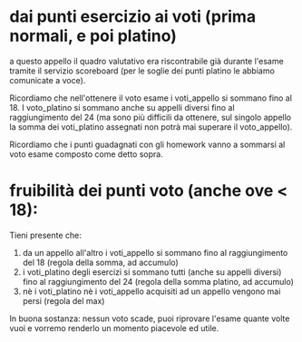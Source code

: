 # dai punti esercizio ai voti (prima normali, e poi platino)

  a questo appello il quadro valutativo era riscontrabile già durante l'esame tramite il servizio scoreboard (per le soglie dei punti platino le abbiamo comunicate a voce).

Ricordiamo che nell'ottenere il voto esame i voti_appello si sommano fino al 18. I voto_platino si sommano anche su appelli diversi fino al raggiungimento del 24 (ma sono più difficili da ottenere, sul singolo appello la somma dei voti_platino assegnati non potrà mai superare il voto_appello). 

Ricordiamo che i punti guadagnati con gli homework vanno a sommarsi al voto esame composto come detto sopra. 


# fruibilità dei punti voto (anche ove < 18):

Tieni presente che:

1.  da un appello all'altro i voti_appello si sommano fino al raggiungimento del 18 (regola della somma, ad accumulo)
2.  i voti_platino degli esercizi si sommano tutti (anche su appelli diversi) fino al raggiungimento del 24 (regola della somma platino, ad accumulo)
3.  nè i voti_platino nè i voti_appello acquisiti ad un appello vengono mai persi (regola del max)

In buona sostanza: nessun voto scade, puoi riprovare l'esame quante volte vuoi e vorremo renderlo un momento piacevole ed utile.


